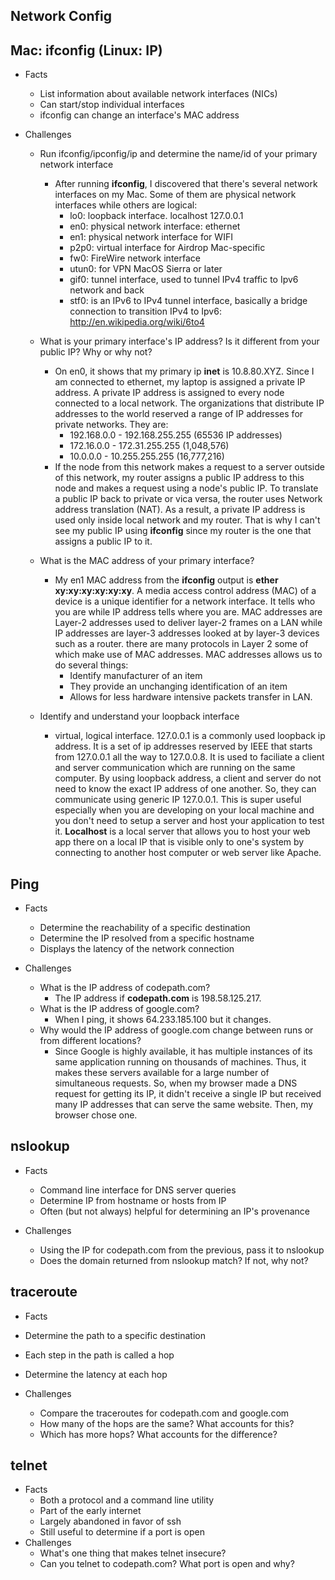 ## Network Config

## Mac: ifconfig (Linux: IP)

* Facts
  * List information about available network interfaces (NICs)
  * Can start/stop individual interfaces
  * ifconfig can change an interface's MAC address

* Challenges
  * Run ifconfig/ipconfig/ip and determine the name/id of your primary network interface
     * After running **ifconfig**, I discovered that there's several network interfaces on my Mac. Some of them are physical network interfaces while others are logical:
         * lo0: loopback interface. localhost 127.0.0.1
         * en0: physical network interface: ethernet
         * en1: physical network interface for WIFI
         * p2p0: virtual interface for Airdrop Mac-specific
         * fw0: FireWire network interface
         * utun0: for VPN MacOS Sierra or later
         * gif0: tunnel interface, used to tunnel IPv4 traffic to Ipv6 network and back
         * stf0: is an IPv6 to IPv4 tunnel interface, basically a bridge connection to transition IPv4 to Ipv6:  http://en.wikipedia.org/wiki/6to4

  * What is your primary interface's IP address? Is it different from your public IP? Why or why not?
     * On en0, it shows that my primary ip **inet** is 10.8.80.XYZ. Since I am connected to ethernet, my laptop is assigned a private IP address. A private IP address is assigned to every node connected to a local network. The organizations that distribute IP addresses to the world reserved a range of IP addresses for private networks. They are:
        * 192.168.0.0 - 192.168.255.255 (65536 IP addresses)
        * 172.16.0.0 - 172.31.255.255 (1,048,576)
        * 10.0.0.0 - 10.255.255.255 (16,777,216)
     * If the node from this network makes a request to a server outside of this network, my router assigns a public IP address to this node and makes a request using a node's public IP. To translate a public IP back to private or vica versa, the router uses Network address translation (NAT). As a result, a private IP address is used only inside local network and my router. That is why I can't see my public IP using **ifconfig** since my router is the one that assigns a public IP to it.

  * What is the MAC address of your primary interface?
     * My en1 MAC address from the **ifconfig** output is **ether xy:xy:xy:xy:xy:xy**. A media access control address (MAC) of a device is a unique identifier for a network interface. It tells who you are while IP address tells where you are. MAC addresses are Layer-2 addresses used to deliver layer-2 frames on a LAN while IP addresses are layer-3 addresses looked at by layer-3 devices such as a router. there are many protocols in Layer 2 some of which make use of MAC addresses. MAC addresses allows us to do several things:
        * Identify manufacturer of an item
        * They provide an unchanging identification of an item
        * Allows for less hardware intensive packets transfer in LAN.
  * Identify and understand your loopback interface
     * virtual, logical interface. 127.0.0.1 is a commonly used loopback ip address. It is a set of ip addresses reserved by IEEE that starts from 127.0.0.1 all the way to 127.0.0.8. It is used to faciliate a client and server communication which are running on the same computer. By using loopback address, a client and server do not need to know the exact IP address of one another. So, they can communicate using generic IP 127.0.0.1. This is super useful especially when you are developing on your local machine and you don't need to setup a server and host your application to test it. **Localhost** is a local server that allows you to host your web app there on a local IP that is visible only to one's system by connecting to another host computer or web server like Apache.



## Ping

* Facts
  * Determine the reachability of a specific destination
  * Determine the IP resolved from a specific hostname
  * Displays the latency of the network connection

* Challenges
  * What is the IP address of codepath.com?
      * The IP address if **codepath.com** is 198.58.125.217.
  * What is the IP address of google.com?
      * When I ping, it shows 64.233.185.100 but it changes.
  * Why would the IP address of google.com change between runs or from different locations?
      * Since Google is highly available, it has multiple instances of its same application running on thousands of machines. Thus, it makes these servers available for a large number of simultaneous requests. So, when my browser made a DNS request for getting its IP, it didn't receive a single IP but received many IP addresses that can serve the same website. Then, my browser chose one.  

## nslookup

* Facts
  * Command line interface for DNS server queries
  * Determine IP from hostname or hosts from IP
  * Often (but not always) helpful for determining an IP's provenance

* Challenges
  * Using the IP for codepath.com from the previous, pass it to nslookup
  * Does the domain returned from nslookup match? If not, why not?

## traceroute

  * Facts
  * Determine the path to a specific destination
  * Each step in the path is called a hop
  * Determine the latency at each hop

* Challenges
  * Compare the traceroutes for codepath.com and google.com
  * How many of the hops are the same? What accounts for this?
  * Which has more hops? What accounts for the difference?

## telnet
* Facts
  * Both a protocol and a command line utility
  * Part of the early internet
  * Largely abandoned in favor of ssh
  * Still useful to determine if a port is open
* Challenges
  * What's one thing that makes telnet insecure?
  * Can you telnet to codepath.com? What port is open and why?
